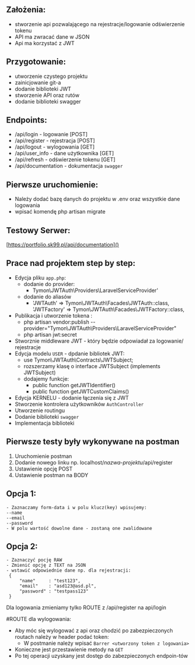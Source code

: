 ## Założenia:
- stworzenie api pozwalającego na rejestracje/logowanie odświerzenie tokenu
- API ma zwracać dane w JSON
- Api ma korzystać z JWT
## Przygotowanie:
- utworzenie czystego projektu
- zainicjowanie git-a
- dodanie biblioteki JWT
- stworzenie API oraz rutów
- dodanie biblioteki swagger

## Endpoints:
- /api/login - logowanie [POST]
- /api/register - rejestracja [POST]
- /api/logout - wylogowania [GET]
- /api/user_info - dane użytkownika [GET]
- /api/refresh   - odświerzenie tokenu [GET]
- /api/documentation - dokumentacja `swagger`


## Pierwsze uruchomienie:
- Należy dodać bazę danych do projektu w .env oraz wszystkie dane logowania
- wpisać komendę php artisan migrate

## Testowy Serwer:
[https://portfolio.sk99.pl/api/documentation]()

## Prace nad projektem step by step:
  - Edycja pliku `app.php`:
    - dodanie do provider:
        - Tymon\JWTAuth\Providers\LaravelServiceProvider'
    - dodanie do aliasów
        - 'JWTAuth' => Tymon\JWTAuth\Facades\JWTAuth::class,
          'JWTFactory' => Tymon\JWTAuth\Facades\JWTFactory::class,
  - Publikacja i utworzenie tokena :
    - php artisan vendor:publish --provider="Tymon\JWTAuth\Providers\LaravelServiceProvider"
    - php artisan jwt:secret
  - Stworznie middleware JWT - który będzie odpowiadał za logowanie/ rejestracje
  - Edycja modelu `USER` - dpdanie bibliotek JWT:
    - use Tymon\JWTAuth\Contracts\JWTSubject;
    - rozszerzamy klasę o interface JWTSubject (implements JWTSubject)
    - dodajemy funkcje:
      - public function getJWTIdentifier()
      - public function getJWTCustomClaims()
  - Edycja KERNELU - dodanie łączenia się z JWT
  - Stworzenie kontrolera użytkowników `AuthController`
  - Utworzenie routingu
  - Dodanie biblioteki `swagger`
  - Implementacja biblioteki

## Pierwsze testy były wykonywane na postman
1. Uruchomienie postman
2. Dodanie nowego linku np. localhost/_nazwa-projektu_/api/register
3. Ustawienie opcję POST
4. Ustawienie postman na BODY

## Opcja 1:
	- Zaznaczamy form-data i w polu klucz(key) wpisujemy:
	--name
	--email
	--password
	- W polu wartość dowolne dane - zostaną one zwalidowane
## Opcja 2:
	- Zaznaczyć pocję RAW
	- Zmienić opcję z TEXT na JSON
	- wstawić odpowiednie dane np. dla rejestracji:
	 {
		 "name"  	: "test123",
		 "email" 	: "asd123@asd.pl",
		 "password"	: "testpass123"
	 }

Dla logowania zmieniamy tylko ROUTE z /api/register na api/login

#ROUTE dla wylogowania:
- Aby móc się wylogować z api oraz chodzić po zabezpieczonych routach należy w header podać token:
  - W postmanie należy wpisać `Barrer <utworzony token z logowania>`
- Konieczne jest przestawienie metody na `GET`
- Po tej operacji uzyskany jest dostęp do zabezpieczonych endpoin-tów

